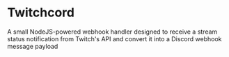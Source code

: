 # Twitchcord
A small NodeJS-powered webhook handler designed to receive a stream status notification from Twitch's API and convert it into a Discord webhook message payload
